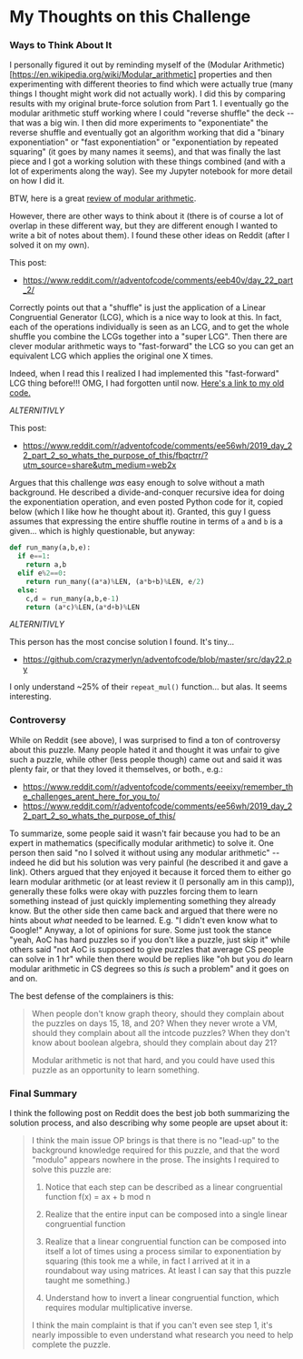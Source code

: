# My Thoughts on this Challenge

### Ways to Think About It

I personally figured it out by reminding myself of the (Modular Arithmetic)[https://en.wikipedia.org/wiki/Modular_arithmetic] properties and then experimenting with different theories to find which were actually true (many things I thought might work did not actually work). I did this by comparing results with my original brute-force solution from Part 1. I eventually go the modular arithmetic stuff working where I could "reverse shuffle" the deck -- that was a big win. I then did more experiments to "exponentiate" the reverse shuffle and eventually got an algorithm working that did a "binary exponentiation" or "fast exponentiation" or "exponentiation by repeated squaring" (it goes by many names it seems), and that was finally the last piece and I got a working solution with these things combined (and with a lot of experiments along the way). See my Jupyter notebook for more detail on how I did it.

BTW, here is a great [review of modular arithmetic](https://math.libretexts.org/Bookshelves/Combinatorics_and_Discrete_Mathematics/Book%3A_A_Spiral_Workbook_for_Discrete_Mathematics_(Kwong)/05%3A_Basic_Number_Theory/5.07%3A_Modular_Arithmetic).

However, there are other ways to think about it (there is of course a lot of overlap in these different way, but they are different enough I wanted to write a bit of notes about them). I found these other ideas on Reddit (after I solved it on my own).

This post:
 - https://www.reddit.com/r/adventofcode/comments/eeb40v/day_22_part_2/

Correctly points out that a "shuffle" is just the application of a Linear Congruential Generator (LCG), which is a nice way to look at this. In fact, each of the operations individually is seen as an LCG, and to get the whole shuffle you combine the LCGs together into a "super LCG". Then there are clever modular arithmetic ways to "fast-forward" the LCG so you can get an equivalent LCG which applies the original one X times.

Indeed, when I read this I realized I had implemented this "fast-forward" LCG thing before!!! OMG, I had forgotten until now. [Here's a link to my old code.](https://github.com/acu192/archive-2011/blob/febad3454fb147ce8d6c3b66d238651ff2957ba9/challenge_24/EC/solutions/D.cpp#L44)

*ALTERNITIVLY*

This post:
 - https://www.reddit.com/r/adventofcode/comments/ee56wh/2019_day_22_part_2_so_whats_the_purpose_of_this/fbqctrr/?utm_source=share&utm_medium=web2x

Argues that this challenge _was_ easy enough to solve without a math background. He described a divide-and-conquer recursive idea for doing the exponentiation operation, and even posted Python code for it, copied below (which I like how he thought about it). Granted, this guy I guess assumes that expressing the entire shuffle routine in terms of `a` and `b` is a given... which is highly questionable, but anyway:

```python
def run_many(a,b,e):
  if e==1:
    return a,b
  elif e%2==0:
    return run_many((a*a)%LEN, (a*b+b)%LEN, e/2)
  else:
    c,d = run_many(a,b,e-1)
    return (a*c)%LEN,(a*d+b)%LEN
```

*ALTERNITIVLY*

This person has the most concise solution I found. It's tiny...
 - https://github.com/crazymerlyn/adventofcode/blob/master/src/day22.py

I only understand ~25% of their `repeat_mul()` function... but alas. It seems interesting.

### Controversy

While on Reddit (see above), I was surprised to find a ton of controversy about this puzzle. Many people hated it and thought it was unfair to give such a puzzle, while other (less people though) came out and said it was plenty fair, or that they loved it themselves, or both., e.g.:
 - https://www.reddit.com/r/adventofcode/comments/eeeixy/remember_the_challenges_arent_here_for_you_to/
 - https://www.reddit.com/r/adventofcode/comments/ee56wh/2019_day_22_part_2_so_whats_the_purpose_of_this/

To summarize, some people said it wasn't fair because you had to be an expert in mathematics (specifically modular arithmetic) to solve it. One person then said "no I solved it without using any modular arithmetic" -- indeed he did but his solution was very painful (he described it and gave a link). Others argued that they enjoyed it because it forced them to either go learn modular arithmetic (or at least review it (I personally am in this camp)), generally these folks were okay with puzzles forcing them to learn something instead of just quickly implementing something they already know. But the other side then came back and argued that there were no hints about _what_ needed to be learned. E.g. "I didn't even know what to Google!" Anyway, a lot of opinions for sure. Some just took the stance "yeah, AoC has hard puzzles so if you don't like a puzzle, just skip it" while others said "not AoC is supposed to give puzzles that average CS people can solve in 1 hr" while then there would be replies like "oh but you _do_ learn modular arithmetic in CS degrees so this _is_ such a problem" and it goes on and on.

The best defense of the complainers is this:

> When people don't know graph theory, should they complain about the puzzles on days 15, 18, and 20? When they never wrote a VM, should they complain about all the intcode puzzles? When they don't know about boolean algebra, should they complain about day 21?
>
> Modular arithmetic is not that hard, and you could have used this puzzle as an opportunity to learn something.

### Final Summary

I think the following post on Reddit does the best job both summarizing the solution process, and also describing why some people are upset about it:

> I think the main issue OP brings is that there is no "lead-up" to the background knowledge required for this puzzle, and that the word "modulo" appears nowhere in the prose. The insights I required to solve this puzzle are:
>
> 1. Notice that each step can be described as a linear congruential function f(x) = ax + b mod n
>
> 2. Realize that the entire input can be composed into a single linear congruential function
>
> 3. Realize that a linear congruential function can be composed into itself a lot of times using a process similar to exponentiation by squaring (this took me a while, in fact I arrived at it in a roundabout way using matrices. At least I can say that this puzzle taught me something.)
>
> 4. Understand how to invert a linear congruential function, which requires modular multiplicative inverse.
>
> I think the main complaint is that if you can't even see step 1, it's nearly impossible to even understand what research you need to help complete the puzzle.

